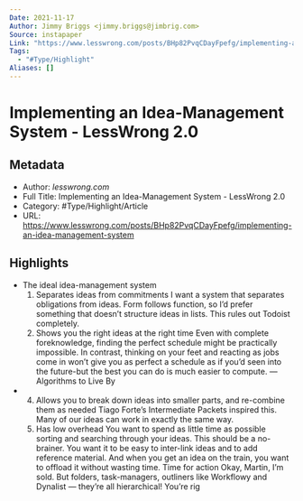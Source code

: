 ```yaml
---
Date: 2021-11-17
Author: Jimmy Briggs <jimmy.briggs@jimbrig.com>
Source: instapaper
Link: "https://www.lesswrong.com/posts/BHp82PvqCDayFpefg/implementing-an-idea-management-system"
Tags:
  - "#Type/Highlight"
Aliases: []
---
```


# Implementing an Idea-Management System - LessWrong 2.0

## Metadata

* Author: *lesswrong.com*
* Full Title: Implementing an Idea-Management System - LessWrong 2.0
* Category: #Type/Highlight/Article
* URL: https://www.lesswrong.com/posts/BHp82PvqCDayFpefg/implementing-an-idea-management-system

## Highlights

* The ideal idea-management system
  1. Separates ideas from commitments
     I want a system that separates obligations from ideas. Form follows function, so I’d prefer something that doesn’t structure ideas in lists. This rules out Todoist completely.
  1. Shows you the right ideas at the right time
     Even with complete foreknowledge, finding the perfect schedule might be practically impossible. In contrast, thinking on your feet and reacting as jobs come in won’t give you as perfect a schedule as if you’d seen into the future-but the best you can do is much easier to compute. — Algorithms to Live By
* 
  4. Allows you to break down ideas into smaller parts, and re-combine them as needed
     Tiago Forte’s Intermediate Packets inspired this. Many of our ideas can work in exactly the same way.
  4. Has low overhead
     You want to spend as little time as possible sorting and searching through your ideas. This should be a no-brainer. You want it to be easy to inter-link ideas and to add reference material. And when you get an idea on the train, you want to offload it without wasting time.
     Time for action
     Okay, Martin, I’m sold. But folders, task-managers, outliners like Workflowy and Dynalist — they’re all hierarchical!
     You’re rig

